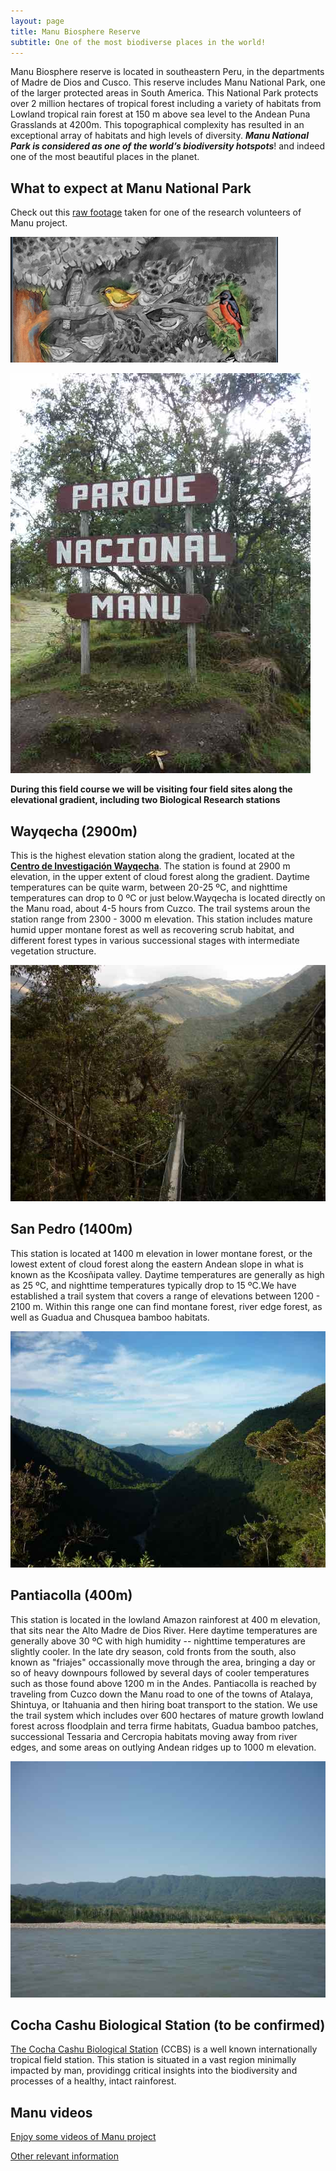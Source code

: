 ```yaml
---
layout: page
title: Manu Biosphere Reserve
subtitle: One of the most biodiverse places in the world!
---
```

Manu Biosphere reserve is located in southeastern Peru, in the departments of Madre de Dios and Cusco. This reserve includes Manu National Park, one of the larger protected areas in South America. This National Park protects over 2 million hectares of tropical forest including a variety of habitats from Lowland tropical rain forest at 150 m above sea level to the Andean Puna Grasslands at 4200m. This topographical complexity has resulted in an exceptional array of habitats and high levels of diversity.
_**Manu National Park is considered as one of the world’s biodiversity hotspots**_! and indeed one of the most beautiful places in the planet.

## What to expect at Manu National Park
Check out this [raw footage](https://www.youtube.com/watch?feature=player_embedded&v=VuedaG61Vik) taken for one of the research volunteers of Manu project.

![alt text](flock.png) 

![alt text](manu.jpg) 

**During this field course we will be visiting four field sites along the elevational gradient, including two Biological Research stations**

## Wayqecha (2900m)
This is the highest elevation station along the gradient, located at the [**Centro de Investigación Wayqecha**](http://www.amazonconservation.org/ourwork/research_wayqecha.html). The station is found at 2900 m elevation, in the upper extent of cloud forest along the gradient.  Daytime temperatures can be quite warm, between 20-25 ºC, and nighttime temperatures can drop to 0 ºC or just below.Wayqecha is located directly on the Manu road, about 4-5 hours from Cuzco. The trail systems aroun the station range from 2300 - 3000 m elevation.  This station includes mature humid upper montane forest as well as recovering scrub habitat, and different forest types in various successional stages with intermediate vegetation structure.

![alt text](wayqecha.jpg) 

## San Pedro (1400m)
This station is located at 1400 m elevation in lower montane forest, or the lowest extent of cloud forest along the eastern Andean slope in what is known as the Kcosñipata valley.  Daytime temperatures are generally as high as 25 ºC, and nighttime temperatures typically drop to 15 ºC.We have established a trail system that covers a range of elevations between 1200 - 2100 m. Within this range one can find montane forest, river edge forest, as well as Guadua and Chusquea bamboo habitats.

![alt text](spedro.jpg) 

## Pantiacolla (400m)
This station is located in the lowland Amazon rainforest at 400 m elevation, that sits near the Alto Madre de Dios River.  Here daytime temperatures are generally above 30 ºC with high humidity -- nighttime temperatures are slightly cooler.  In the late dry season, cold fronts from the south, also known as "friajes" occassionally move through the area, bringing a day or so of heavy downpours followed by several days of cooler temperatures such as those found above 1200 m in the Andes.  Pantiacolla is reached by traveling from Cuzco down the Manu road to one of the towns of Atalaya, Shintuya, or Itahuania and then hiring boat transport to the station.  We use the trail system which includes over 600 hectares of mature growth lowland forest across floodplain and terra firme habitats, Guadua bamboo patches, successional Tessaria and Cercropia habitats moving away from river edges, and some areas on outlying Andean ridges up to 1000 m elevation. 

![alt text](pantia.jpg) 

## Cocha Cashu Biological Station (to be confirmed)
[The Cocha Cashu Biological Station](http://cochacashu.sandiegozooglobal.org) (CCBS) is a well known internationally tropical field station. This station is situated in a vast region minimally impacted by man, providingg critical insights into the biodiversity and processes of a healthy, intact rainforest. 


## Manu videos
[Enjoy some videos of Manu project](http://www.zoology.ubc.ca/~jankowsk/Manu_Videos.html)

[Other relevant information](http://www.zoology.ubc.ca/~jankowsk/)










